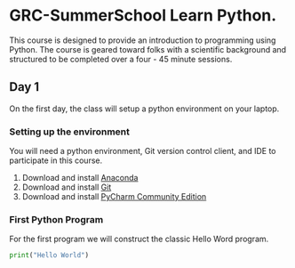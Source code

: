 # GRC-SummerSchool Learn Python.

This course is designed to provide an introduction to programming using Python. The 
course is geared toward folks with a scientific background and structured to be 
completed over a four - 45 minute sessions.

## Day 1

On the first day, the class will setup a python environment on your laptop.

### Setting up the environment

You will need a python environment, Git version control client, and IDE to participate in this 
course.

1. Download and install [Anaconda](https://www.continuum.io/downloads)
1. Download and install [Git](https://git-scm.com/book/en/v2/Getting-Started-Installing-Git)
1. Download and install [PyCharm Community Edition](https://www.jetbrains.com/pycharm/download/)


### First Python Program

For the first program we will construct the classic Hello Word program.

```python
print("Hello World")

```
